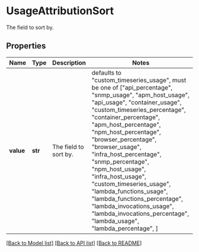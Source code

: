 # UsageAttributionSort

The field to sort by.
## Properties
Name | Type | Description | Notes
------------ | ------------- | ------------- | -------------
**value** | **str** | The field to sort by. | defaults to "custom_timeseries_usage",  must be one of ["api_percentage", "snmp_usage", "apm_host_usage", "api_usage", "container_usage", "custom_timeseries_percentage", "container_percentage", "apm_host_percentage", "npm_host_percentage", "browser_percentage", "browser_usage", "infra_host_percentage", "snmp_percentage", "npm_host_usage", "infra_host_usage", "custom_timeseries_usage", "lambda_functions_usage", "lambda_functions_percentage", "lambda_invocations_usage", "lambda_invocations_percentage", "lambda_usage", "lambda_percentage", ]

[[Back to Model list]](README.md#documentation-for-models) [[Back to API list]](README.md#documentation-for-api-endpoints) [[Back to README]](README.md)


